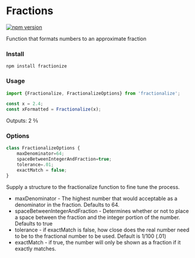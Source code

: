 # Fractions 
[![npm version](https://badge.fury.io/js/fractionize.svg)](https://badge.fury.io/js/angular2-fractionize)

Function that formats numbers to an approximate fraction

### Install
```
npm install fractionize
```

### Usage

```TypeScript
import {Fractionalize, FractionalizeOptions} from 'fractionalize';

const x = 2.4;
const xFormatted = Fractionalize(x);

```

Outputs: 2 &#x2156;

### Options
```TypeScript
class FractionalizeOptions {
    maxDenominator=64;
    spaceBetweenIntegerAndFraction=true;
    tolerance=.01;
    exactMatch = false;
}
```

Supply a structure to the fractionalize function to fine tune the process.

* maxDenominator - The highest number that would acceptable as a denominator in the fraction.  Defaults to 64.
* spaceBetweenIntegerAndFraction - Determines whether or not to place a space between the fraction and the integer portion of the number.  Defaults to true
* tolerance - if exactMatch is false, how close does the real number need to be to the fractional number to be used.  Default is 1/100 (.01)
* exactMatch - if true, the number will only be shown as a fraction if it exactly matches. 
